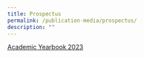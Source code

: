 ```yaml
---
title: Prospectus
permalink: /publication-media/prospectus/
description: ""
---
```

[Academic Yearbook 2023](https://online.fliphtml5.com/fomwr/bepf/#p=1)